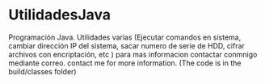# UtilidadesJava
Programación Java. Utilidades varias (Ejecutar comandos en sistema, cambiar dirección IP del sistema, sacar numero de serie de HDD, cifrar archivos con encriptación, etc )
para mas informacion contactar conmnigo mediante correo. contact me for more information.
(The code is in the build/classes folder)
